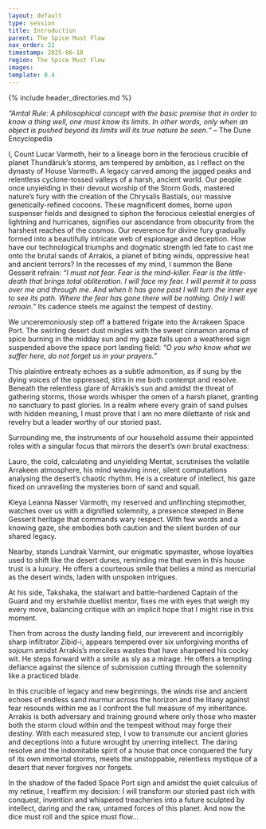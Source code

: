 ```yaml
---
layout: default
type: session
title: Introduction
parent: The Spice Must Flow
nav_order: 22
timestamp: 2025-06-10
region: The Spice Must Flow
images: 
template: 0.4
---
```

{% include header_directories.md %}

*“Amtal Rule: A philosophical concept with the basic premise that in order to know a thing well, one must know its limits. In other words, only when an object is pushed beyond its limits will its true nature be seen.“* – The Dune Encyclopedia  

I, Count Lucar Varmoth, heir to a lineage born in the ferocious crucible of planet Thundäruk’s storms, am tempered by ambition, as I reflect on the dynasty of House Varmoth. A legacy carved among the jagged peaks and relentless cyclone-tossed valleys of a harsh, ancient world. Our people once unyielding in their devout worship of the Storm Gods, mastered nature’s fury with the creation of the Chrysalis Bastials, our massive genetically-refined cocoons. These magnificent domes, borne upon suspenser fields and designed to siphon the ferocious celestial energies of lightning and hurricanes, signifies our ascendance from obscurity from the harshest reaches of the cosmos. Our reverence for divine fury gradually formed into a beautifully intricate web of espionage and deception. How have our technological triumphs and dogmatic strength led fate to cast me onto the brutal sands of Arrakis, a planet of biting winds, oppressive heat and ancient terrors? In the recesses of my mind, I summon the Bene Gesserit refrain: *“I must not fear. Fear is the mind-killer. Fear is the little-death that brings total obliteration. I will face my fear. I will permit it to pass over me and through me. And when it has gone past I will turn the inner eye to see its path. Where the fear has gone there will be nothing. Only I will remain.”* Its cadence steels me against the tempest of destiny.  

 We unceremoniously step off a battered frigate into the Arrakeen Space Port. The swirling desert dust mingles with the sweet cinnamon aroma of spice burning in the midday sun and my gaze falls upon a weathered sign suspended above the space port landing field: *“O you who know what we suffer here, do not forget us in your prayers.”*  

This plaintive entreaty echoes as a subtle admonition, as if sung by the dying voices of the oppressed, stirs in me both contempt and resolve. Beneath the relentless glare of Arrakis’s sun and amidst the threat of gathering storms, those words whisper the omen of a harsh planet, granting no sanctuary to past glories. In a realm where every grain of sand pulses with hidden meaning, I must prove that I am no mere dilettante of risk and revelry but a leader worthy of our storied past.  

Surrounding me, the instruments of our household assume their appointed roles with a singular focus that mirrors the desert’s own brutal exactness:  

Lauro, the cold, calculating and unyielding Mentat, scrutinises the volatile Arrakeen atmosphere, his mind weaving inner, silent computations analysing the desert’s chaotic rhythm. He is a creature of intellect, his gaze fixed on unravelling the mysteries born of sand and squall.  

Kleya Leanna Nasser Varmoth, my reserved and unflinching stepmother, watches over us with a dignified solemnity, a presence steeped in Bene Gesserit heritage that commands wary respect. With few words and a knowing gaze, she embodies both caution and the silent burden of our shared legacy.  

Nearby, stands Lundrak Varmint, our enigmatic spymaster, whose loyalties used to shift like the desert dunes, reminding me that even in this house trust is a luxury. He offers a courteous smile that belies a mind as mercurial as the desert winds, laden with unspoken intrigues.  

At his side, Takshaka, the stalwart and battle-hardened Captain of the Guard and my erstwhile duellist mentor, fixes me with eyes that weigh my every move, balancing critique with an implicit hope that I might rise in this moment.  

Then from across the dusty landing field, our irreverent and incorrigibly sharp infiltrator Zibid-i, appears tempered over six unforgiving months of sojourn amidst Arrakis’s merciless wastes that have sharpened his cocky wit. He steps forward with a smile as sly as a mirage. He offers a tempting defiance against the silence of submission cutting through the solemnity like a practiced blade.  

In this crucible of legacy and new beginnings, the winds rise and ancient echoes of endless sand murmur across the horizon and the litany against fear resounds within me as I confront the full measure of my inheritance. Arrakis is both adversary and training ground where only those who master both the storm cloud within and the tempest without may forge their destiny. With each measured step, I vow to transmute our ancient glories and deceptions into a future wrought by unerring intellect. The daring resolve and the indomitable spirit of a house that once conquered the fury of its own immortal storms, meets the unstoppable, relentless mystique of a desert that never forgives nor forgets.  

In the shadow of the faded Space Port sign and amidst the quiet calculus of my retinue, I reaffirm my decision: I will transform our storied past rich with conquest, invention and whispered treacheries into a future sculpted by intellect, daring and the raw, untamed forces of this planet. And now the dice must roll and the spice must flow...  